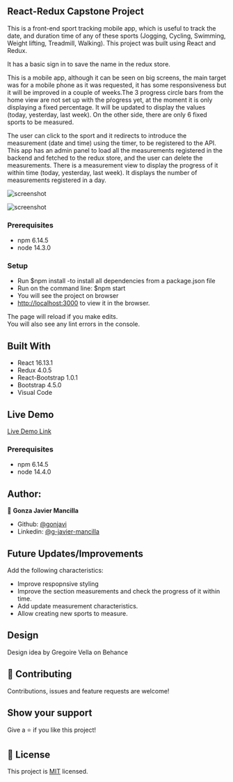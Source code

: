 ## React-Redux Capstone Project

This is a front-end sport tracking mobile app, which is useful to track the date, and duration time of any of these sports (Jogging, Cycling, Swimming, Weight lifting, Treadmill, Walking). This project was built using React and Redux.

It has a basic sign in to save the name in the redux store.

This is a mobile app, although it can be seen on big screens, the main target was for a mobile phone as it was requested, it has some responsiveness but it will be improved in a couple of weeks.The 3 progress circle bars from the home view are not set up with the pŕogress yet, at the moment it is only displaying a fixed percentage. It will be updated to display the values (today, yesterday, last week). On the other side, there are only 6 fixed sports to be measured.

The user can click to the sport and it redirects to introduce the measurement (date and time) using the timer, to be registered to the API. This app has an admin panel to load all the measurements registered in the backend and fetched to the redux store, and the user can delete the measurements. There is a measurement view to display the progress of it within time (today, yesterday, last week). It displays the number of measurements registered in a day.



![screenshot](./src/img/screenshot1.png)  

![screenshot](./src/img/screenshot2.png)

### Prerequisites
- npm 6.14.5
- node 14.3.0

### Setup

- Run $npm install   -to install all dependencies from a package.json file
- Run on the command line: $npm start
- You will see the project on browser
- [http://localhost:3000](http://localhost:3000) to view it in the browser.

The page will reload if you make edits.<br />
You will also see any lint errors in the console.


## Built With

- React 16.13.1
- Redux 4.0.5
- React-Bootstrap 1.0.1
- Bootstrap 4.5.0
- Visual Code


## Live Demo

[Live Demo Link](https://sportstracking-front.herokuapp.com/)

### Prerequisites

- npm 6.14.5
- node 14.4.0


## Author:
👤 **Gonza Javier Mancilla**

- Github: [@gonjavi](https://github.com/gonjavi)
- Linkedin: [@g-javier-mancilla](https://www.linkedin.com/in/g-mancillla)

## Future Updates/Improvements

Add the following characteristics:

- Improve respopnsive styling 
- Improve the section measurements and check the progress of it within time.
- Add update measurement characteristics. 
- Allow creating new sports to measure.

## Design

Design idea by Gregoire Vella on Behance

## 🤝 Contributing

Contributions, issues and feature requests are welcome!


## Show your support

Give a ⭐️ if you like this project!


## 📝 License

This project is [MIT](lic.url) licensed.


